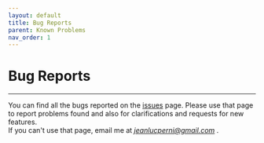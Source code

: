 ```yaml
---
layout: default
title: Bug Reports
parent: Known Problems
nav_order: 1
--- 
```


# Bug Reports

---

You can find all the bugs reported on the [issues](https://github.com/jeanslack/Videomass/issues) 
page. Please use that page to report problems found and also for clarifications 
and requests for new features.   
If you can't use that page, email me at *jeanlucperni@gmail.com* .

